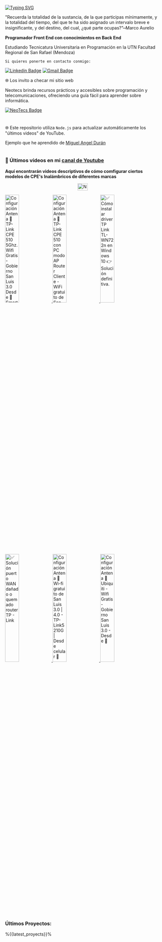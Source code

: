 [![Typing SVG](https://readme-typing-svg.herokuapp.com?font=Tektur&pause=1000&color=007ACC&width=500&lines=Hola+a+todos!+Bienvenidos+a+mi+perfil+de+GitHub!+;Soy+Desarrollador+Front+End+%2C+de+Argentina+%F0%9F%87%A6%F0%9F%87%B7)](https://git.io/typing-svg)

"Recuerda la totalidad de la sustancia, de la que participas
mínimamente, y la totalidad del tiempo, del que te ha sido asignado un
intervalo breve e insignificante, y del destino, del cual, ¿qué parte ocupas?" ̶̶ Marco Aurelio

**Programador Front End con conocimientos en Back End**

Estudiando Tecnicatura Universitaria en Programación en la UTN Facultad Regional de San Rafael (Mendoza)

`Si quieres ponerte en contacto conmigo:`

[![Linkedin Badge](https://img.shields.io/badge/-Gabriel-blue?style=flat&logo=Linkedin&logoColor=white&link=https://www.linkedin.com/in/gabriel-calcagni//)](https://www.linkedin.com/in/gabriel-calcagni//)
[![Gmail Badge](https://img.shields.io/badge/-calcagni.gabriel86@gmail.com-d14836?style=flat&logo=Gmail&logoColor=white&link=mailto:mailto:calcagni.gabriel86@gmail.com)](mailto:calcagni.gabriel86@gmail.com)

֎ Los invito a checar mi sitio web

Neotecs brinda recursos prácticos y accesibles sobre programación y telecomunicaciones, ofreciendo una guía fácil para aprender sobre informática.

[![NeoTecs Badge](https://img.shields.io/badge/-NeoTecs-<COLOR>?style=flat&logo=vercel&logoColor=white&link=https://neotecs.vercel.app)](https://neotecs.vercel.app)

#

֎ Este repositorio utiliza `Node.js` para actualizar automáticamente los "últimos videos" de YouTube.

Ejemplo que he aprendido de <a href="https://github.com/midudev">Miguel Angel Durán</a>

#

### 📡 Últimos vídeos en mi [canal de Youtube](https://youtube.com/@tutosNeoTecs?sub_confirmation=1)

**Aquí encontrarán videos descriptivos de cómo comfigurar ciertos modelos de CPE's Inalámbricos de diferentes marcas**

<p align="center">
   <a href="https://youtube.com/@tutosNeoTecs" target="blank">
    <img align="center" src="https://upload.wikimedia.org/wikipedia/commons/0/09/YouTube_full-color_icon_%282017%29.svg" alt="NeoTecs" height="23px" width="33px" />
  </a>
</p>

<div align="left">


<a href='https://youtu.be/brN50pXmZR8' target='_blank'>
  <img width='30%' src='https://img.youtube.com/vi/brN50pXmZR8/mqdefault.jpg' alt='Configuración Antena 📡 TP-Link CPE 510 5Ghz. Wifi Gratis - Gobierno San Luis 3.0 Desde 📱 Smartphone.' />
</a>
<a href='https://youtu.be/BRCsYxWUvpU' target='_blank'>
  <img width='30%' src='https://img.youtube.com/vi/BRCsYxWUvpU/mqdefault.jpg' alt='Configuración Antena 📡 TP-Link CPE 510 con PC modo AP Router Cliente - WiFi gratuito de San Luis 3.0' />
</a>
<a href='https://youtu.be/Rbfx0pzzRgA' target='_blank'>
  <img width='30%' src='https://img.youtube.com/vi/Rbfx0pzzRgA/mqdefault.jpg' alt='✅ Cómo instalar driver TP Link TL-WN722n en Windows 10 👉 Solución definitiva.' />
</a>
<a href='https://youtu.be/q7716CICOiM' target='_blank'>
  <img width='30%' src='https://img.youtube.com/vi/q7716CICOiM/mqdefault.jpg' alt='✅ Solución puerto WAN dañado o quemado router TP - Link' />
</a>
<a href='https://youtu.be/rlRyGt4-gzY' target='_blank'>
  <img width='30%' src='https://img.youtube.com/vi/rlRyGt4-gzY/mqdefault.jpg' alt='Configuración Antena 📡 Wi-fi gratuito de San Luis 3.0 | 4.0 - TP-Link5210G | Desde celular 📲' />
</a>
<a href='https://youtu.be/Q9bFZgllF7k' target='_blank'>
  <img width='30%' src='https://img.youtube.com/vi/Q9bFZgllF7k/mqdefault.jpg' alt='Configuración Antena 📡 Ubiquiti - Wifi Gratis - Gobierno San Luis 3.0 - Desde 📲' />
</a>

</div>

### Últimos Proyectos:

<div align="left">

%{{latest_proyects}}%

</div>
